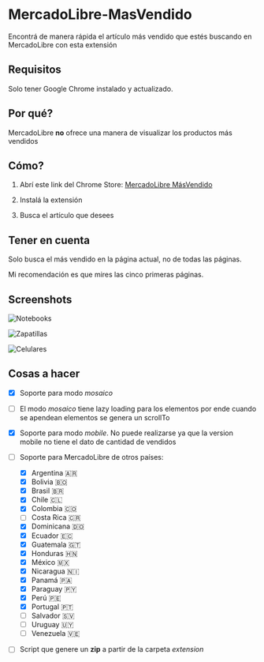 # MercadoLibre-MasVendido
Encontrá de manera rápida el artículo más vendido que estés buscando en MercadoLibre con esta extensión

## Requisitos
Solo tener Google Chrome instalado y actualizado.

## Por qué?
MercadoLibre **no** ofrece una manera de visualizar los productos más vendidos

## Cómo?
1. Abrí este link del Chrome Store: [MercadoLibre MásVendido](https://chrome.google.com/webstore/detail/mercadolibre-m%C3%A1s-vendido/ecmfdhafogloeacbceakgefanbkocdhk)

2. Instalá la extensión

3. Busca el artículo que desees

## Tener en cuenta
Solo busca el más vendido en la página actual, no de todas las páginas. 

Mi recomendación es que mires las cinco primeras páginas.

## Screenshots
![Notebooks](http://i.imgur.com/IadQT6R.png "Notebooks")


![Zapatillas](http://i.imgur.com/WAxC7kU.png "Zapatillas")


![Celulares](http://i.imgur.com/k5Rhbbh.png "Celulares")

## Cosas a hacer
* [x] Soporte para modo _mosaico_

* [ ] El modo _mosaico_ tiene lazy loading para los elementos por ende cuando se apendean elementos se genera un scrollTo

* [x] Soporte para modo _mobile_. No puede realizarse ya que la version mobile no tiene el dato de cantidad de vendidos

* [ ] Soporte para MercadoLibre de otros países:
  * [x] Argentina 🇦🇷
  * [x] Bolivia 🇧🇴
  * [x] Brasil 🇧🇷
  * [x] Chile 🇨🇱
  * [x] Colombia 🇨🇴
  * [ ] Costa Rica 🇨🇷
  * [x] Dominicana 🇩🇴
  * [x] Ecuador 🇪🇨
  * [x] Guatemala 🇬🇹
  * [x] Honduras 🇭🇳
  * [x] México 🇲🇽
  * [x] Nicaragua 🇳🇮
  * [x] Panamá 🇵🇦
  * [x] Paraguay 🇵🇾
  * [x] Perú 🇵🇪
  * [x] Portugal 🇵🇹
  * [ ] Salvador 🇸🇻
  * [ ] Uruguay 🇺🇾
  * [ ] Venezuela 🇻🇪

* [ ] Script que genere un **zip** a partir de la carpeta _extension_